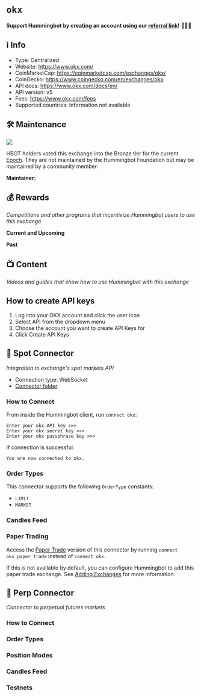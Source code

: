 # `okx`
**Support Hummingbot by creating an account using our [referral link](https://www.okx.com/join/1931920)!** 🙏🙏🙏

## ℹ️ Info

- Type: Centralized
- Website: <https://www.okx.com/>
- CoinMarketCap: <https://coinmarketcap.com/exchanges/okx/>
- CoinGecko: <https://www.coingecko.com/en/exchanges/okx>
- API docs: <https://www.okx.com/docs/en/>
- API version: v5
- Fees: https://www.okx.com/fees
- Supported countries: Information not available

## 🛠 Maintenance

![](https://img.shields.io/static/v1?label=Hummingbot&message=BRONZE&color=green)

HBOT holders voted this exchange into the Bronze tier for the current [Epoch](/governance/epochs). They are not maintained by the Hummingbot Foundation but may be maintained by a community member.

**Maintainer:** 

## 💰 Rewards
*Competitions and other programs that incentivize Hummingbot users to use this exchange*

**Current and Upcoming**



**Past**



## 📺 Content
*Videos and guides that show how to use Hummingbot with this exchange*


## How to create API keys

1. Log into your OKX account and click the user icon
2. Select API from the dropdown menu
3. Choose the account you want to create API Keys for
4. Click Create API Keys

## 🔀 Spot Connector
*Integration to exchange's spot markets API*

- Connection type: WebSocket
- [Connector folder](https://github.com/hummingbot/hummingbot/tree/master/hummingbot/connector/exchange/okx)

### How to Connect

From inside the Hummingbot client, run `connect okx`:

```
Enter your okx API key >>>
Enter your okx secret key >>>
Enter your okx passphrase key >>>
```

If connection is successful:

```
You are now connected to okx.
```


### Order Types

This connector supports the following `OrderType` constants:

- `LIMIT`
- `MARKET`


### Candles Feed


### Paper Trading

Access the [Paper Trade](/global-configs/paper-trade/) version of this connector by running `connect okx_paper_trade` instead of `connect okx`.

If this is not available by default, you can configure Hummingbot to add this paper trade exchange. See [Adding Exchanges](/global-configs/paper-trade/#adding-exchanges) for more information.


## 🔀 Perp Connector
*Connector to perpetual futures markets*


### How to Connect


### Order Types



### Position Modes


### Candles Feed


### Testnets

